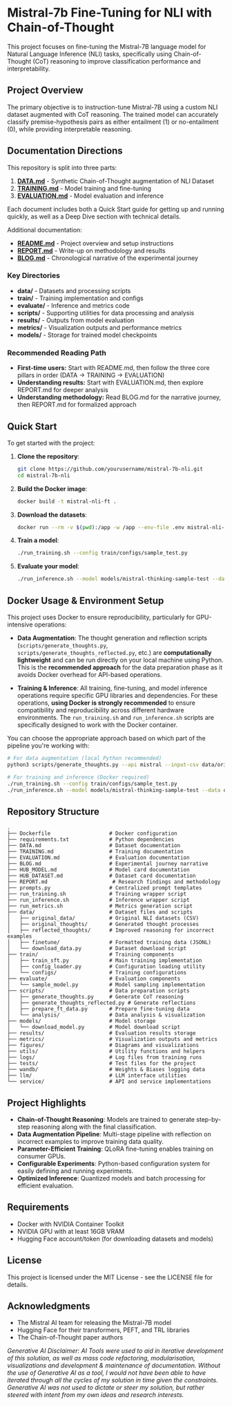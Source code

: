 # Mistral-7b Fine-Tuning for NLI with Chain-of-Thought

This project focuses on fine-tuning the Mistral-7B language model for Natural Language Inference (NLI) tasks, specifically using Chain-of-Thought (CoT) reasoning to improve classification performance and interpretability.

## Project Overview

The primary objective is to instruction-tune Mistral-7B using a custom NLI dataset augmented with CoT reasoning. The trained model can accurately classify premise-hypothesis pairs as either entailment (1) or no-entailment (0), while providing interpretable reasoning.

## Documentation Directions

This repository is split into three parts:

1. **[DATA.md](DATA.md)** - Synthetic Chain-of-Thought augmentation of NLI Dataset
2. **[TRAINING.md](TRAINING.md)** - Model training and fine-tuning
3. **[EVALUATION.md](EVALUATION.md)** - Model evaluation and inference

Each document includes both a Quick Start guide for getting up and running quickly, as well as a Deep Dive section with technical details.

Additional documentation:

* **[README.md](README.md)** - Project overview and setup instructions
* **[REPORT.md](REPORT.md)** - Write-up on methodology and results
* **[BLOG.md](BLOG.md)** - Chronological narrative of the experimental journey

### Key Directories

* **data/** - Datasets and processing scripts
* **train/** - Training implementation and configs
* **evaluate/** - Inference and metrics code
* **scripts/** - Supporting utilities for data processing and analysis
* **results/** - Outputs from model evaluation
* **metrics/** - Visualization outputs and performance metrics
* **models/** - Storage for trained model checkpoints

### Recommended Reading Path

* **First-time users:** Start with README.md, then follow the three core pillars in order (DATA → TRAINING → EVALUATION)
* **Understanding results:** Start with EVALUATION.md, then explore REPORT.md for deeper analysis
* **Understanding methodology:** Read BLOG.md for the narrative journey, then REPORT.md for formalized approach

## Quick Start

To get started with the project:

1. **Clone the repository**:
   ```bash
   git clone https://github.com/yourusername/mistral-7b-nli.git
   cd mistral-7b-nli
   ```

2. **Build the Docker image**:
   ```bash
   docker build -t mistral-nli-ft .
   ```

3. **Download the datasets**:
   ```bash
   docker run --rm -v $(pwd):/app -w /app --env-file .env mistral-nli-ft python3 data/download_data.py
   ```

4. **Train a model**:
   ```bash
   ./run_training.sh --config train/configs/sample_test.py
   ```

5. **Evaluate your model**:
   ```bash
   ./run_inference.sh --model models/mistral-thinking-sample-test --data data/original_data/test.csv
   ```

## Docker Usage & Environment Setup

This project uses Docker to ensure reproducibility, particularly for GPU-intensive operations:

- **Data Augmentation**: The thought generation and reflection scripts (`scripts/generate_thoughts.py`, `scripts/generate_thoughts_reflected.py`, etc.) are **computationally lightweight** and can be run directly on your local machine using Python. This is the **recommended approach** for the data preparation phase as it avoids Docker overhead for API-based operations.

- **Training & Inference**: All training, fine-tuning, and model inference operations require specific GPU libraries and dependencies. For these operations, **using Docker is strongly recommended** to ensure compatibility and reproducibility across different hardware environments. The `run_training.sh` and `run_inference.sh` scripts are specifically designed to work with the Docker container.

You can choose the appropriate approach based on which part of the pipeline you're working with:

```bash
# For data augmentation (local Python recommended)
python3 scripts/generate_thoughts.py --api mistral --input-csv data/original_data/train.csv --output-json data/original_thoughts/train_thoughts.json

# For training and inference (Docker required)
./run_training.sh --config train/configs/sample_test.py
./run_inference.sh --model models/mistral-thinking-sample-test --data data/sample/demo.csv
```

## Repository Structure

```
.
├── Dockerfile                   # Docker configuration
├── requirements.txt             # Python dependencies
├── DATA.md                      # Dataset documentation
├── TRAINING.md                  # Training documentation
├── EVALUATION.md                # Evaluation documentation
├── BLOG.md                      # Experimental journey narrative
├── HUB_MODEL.md                 # Model card documentation
├── HUB_DATASET.md               # Dataset card documentation
├── REPORT.md                     # Research findings and methodology
├── prompts.py                   # Centralized prompt templates
├── run_training.sh              # Training wrapper script
├── run_inference.sh             # Inference wrapper script
├── run_metrics.sh               # Metrics generation script
├── data/                        # Dataset files and scripts
│   ├── original_data/           # Original NLI datasets (CSV)
│   ├── original_thoughts/       # Generated thought processes
│   ├── reflected_thoughts/      # Improved reasoning for incorrect examples
│   ├── finetune/                # Formatted training data (JSONL)
│   └── download_data.py         # Dataset download script
├── train/                       # Training components
│   ├── train_sft.py             # Main training implementation
│   ├── config_loader.py         # Configuration loading utility
│   └── configs/                 # Training configurations
├── evaluate/                    # Evaluation components
│   └── sample_model.py          # Model sampling implementation
├── scripts/                     # Data preparation scripts
│   ├── generate_thoughts.py     # Generate CoT reasoning
│   ├── generate_thoughts_reflected.py # Generate reflections
│   ├── prepare_ft_data.py       # Prepare fine-tuning data
│   └── analysis/                # Data analysis & visualization
├── models/                      # Model storage
│   └── download_model.py        # Model download script
├── results/                     # Evaluation results storage
├── metrics/                     # Visualization outputs and metrics
├── figures/                     # Diagrams and visualizations
├── utils/                       # Utility functions and helpers
├── logs/                        # Log files from training runs
├── tests/                       # Test files for the project
├── wandb/                       # Weights & Biases logging data
├── llm/                         # LLM interface utilities
└── service/                     # API and service implementations
```

## Project Highlights

- **Chain-of-Thought Reasoning**: Models are trained to generate step-by-step reasoning along with the final classification.
- **Data Augmentation Pipeline**: Multi-stage pipeline with reflection on incorrect examples to improve training data quality.
- **Parameter-Efficient Training**: QLoRA fine-tuning enables training on consumer GPUs.
- **Configurable Experiments**: Python-based configuration system for easily defining and running experiments.
- **Optimized Inference**: Quantized models and batch processing for efficient evaluation.

## Requirements

- Docker with NVIDIA Container Toolkit
- NVIDIA GPU with at least 16GB VRAM
- Hugging Face account/token (for downloading datasets and models)

## License

This project is licensed under the MIT License - see the LICENSE file for details.

## Acknowledgments

- The Mistral AI team for releasing the Mistral-7B model
- Hugging Face for their transformers, PEFT, and TRL libraries
- The Chain-of-Thought paper authors

*Generative AI Disclaimer: AI Tools were used to aid in iterative development of this solution, as well as mass code refactoring, modularisation, visualizations and development & maintenance of documentation. Without the use of Generative AI as a tool, I would not have been able to have iterated through all the cycles of my solution in time given the constraints. Generative AI was not used to dictate or steer my solution, but rather steered with intent from my own ideas and research interests.*